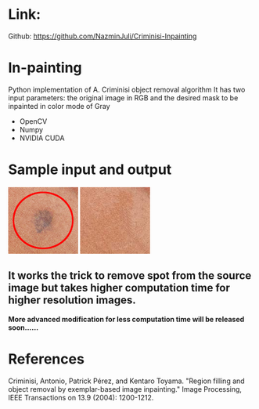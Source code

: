 # Link:
Github: https://github.com/NazminJuli/Criminisi-Inpainting

# In-painting 
Python implementation of A. Criminisi object removal algorithm
It has two input parameters: the original image in RGB and the desired mask to be inpainted in color mode of Gray

* OpenCV
* Numpy
* NVIDIA CUDA 

# Sample input and output
![marked area to be removed](https://github.com/NazminJuli/Criminisi-Inpainting/blob/155bb02433761202e4aca90db8e85c48ebcc418b/problem_2.png)
![marked area after inpainting](https://github.com/NazminJuli/Criminisi-Inpainting/blob/155bb02433761202e4aca90db8e85c48ebcc418b/problem_2_out_5.jpg)

## It works the trick to remove spot from the source image but takes higher computation time for higher resolution images.
**More advanced modification for less computation time will be released soon......**

# References
Criminisi, Antonio, Patrick Pérez, and Kentaro Toyama. "Region filling and object removal by exemplar-based image inpainting." Image Processing, IEEE Transactions on 13.9 (2004): 1200-1212.
